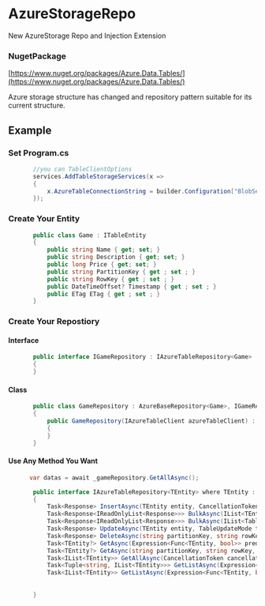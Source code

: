 # AzureStorageRepo
New AzureStorage Repo and Injection Extension


### NugetPackage
[https://www.nuget.org/packages/Azure.Data.Tables/](https://www.nuget.org/packages/Azure.Data.Tables/)

Azure storage structure has changed and repository pattern suitable for its current structure.

## Example
### Set Program.cs
```csharp
       //you can TableClientOptions
       services.AddTableStorageServices(x =>
       {
           x.AzureTableConnectionString = builder.Configuration["BlobService:ConnectionString"];
       });
```
### Create Your Entity 
```csharp
       public class Game : ITableEntity
       {
           public string Name { get; set; }
           public string Description { get; set; }
           public long Price { get; set; }
           public string PartitionKey { get ; set ; }
           public string RowKey { get ; set ; }
           public DateTimeOffset? Timestamp { get ; set ; }
           public ETag ETag { get ; set ; }
       }
```
### Create Your Repostiory
#### Interface
```csharp
       public interface IGameRepository : IAzureTableRepository<Game>
       {
       }
```
#### Class
```csharp
       public class GameRepository : AzureBaseRepository<Game>, IGameRepository
       {
           public GameRepository(IAzureTableClient azureTableClient) : base(azureTableClient)
           {
           }
       }
```

#### Use Any Method You Want

```csharp
      var datas = await _gameRepository.GetAllAsync();
```



```csharp
       public interface IAzureTableRepository<TEntity> where TEntity : class, ITableEntity, new()
       {
           Task<Response> InsertAsync(TEntity entity, CancellationToken cancellationToken = default);
           Task<Response<IReadOnlyList<Response>>> BulkAsync(IList<TEntity> entityList, TableTransactionActionType actionType = TableTransactionActionType.Add, CancellationToken cancellationToken = default);
           Task<Response<IReadOnlyList<Response>>> BulkAsync(IList<TableTransactionAction> actionList, CancellationToken cancellationToken = default);
           Task<Response> UpdateAsync(TEntity entity, TableUpdateMode tableUpdateMode, CancellationToken cancellationToken = default);
           Task<Response> DeleteAsync(string partitionKey, string rowKey, CancellationToken cancellationToken = default);
           Task<TEntity?> GetAsync(Expression<Func<TEntity, bool>> predicate, CancellationToken cancellationToken = default);
           Task<TEntity?> GetAsync(string partitionKey, string rowKey, CancellationToken cancellationToken = default);
           Task<IList<TEntity>> GetAllAsync(CancellationToken cancellationToken = default);
           Task<Tuple<string, IList<TEntity>>> GetListAsync(Expression<Func<TEntity, bool>> predicat, int pageSize, string continuationToken, CancellationToken cancellationToken = default);
           Task<IList<TEntity>> GetListAsync(Expression<Func<TEntity, bool>> predicat, CancellationToken cancellationToken = default);
       
       
       }
```
